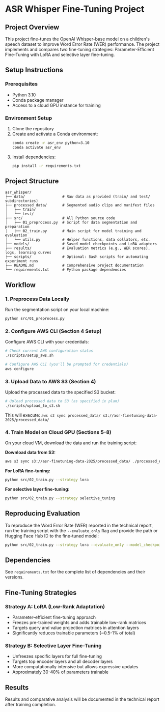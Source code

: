 # ASR Whisper Fine-Tuning Project

## Project Overview
This project fine-tunes the OpenAI Whisper-base model on a children's speech dataset to improve Word Error Rate (WER) performance. The project implements and compares two fine-tuning strategies: Parameter-Efficient Fine-Tuning with LoRA and selective layer fine-tuning.

## Setup Instructions

### Prerequisites
- Python 3.10
- Conda package manager
- Access to a cloud GPU instance for training

### Environment Setup
1. Clone the repository
2. Create and activate a Conda environment:
   ```bash
   conda create -n asr_env python=3.10
   conda activate asr_env
   ```
3. Install dependencies:
   ```bash
   pip install -r requirements.txt
   ```

## Project Structure
```
asr_whisper/
├── data/                 # Raw data as provided (train/ and test/ subdirectories)
├── processed_data/       # Segmented audio clips and manifest files
│   ├── train/
│   └── test/
├── src/                  # All Python source code
│   ├── 01_preprocess.py  # Script for data segmentation and preparation
│   ├── 02_train.py       # Main script for model training and evaluation
│   └── utils.py          # Helper functions, data collators, etc.
├── models/               # Saved model checkpoints and LoRA adapters
├── results/              # Evaluation metrics (e.g., WER scores), logs, learning curves
├── scripts/              # Optional: Bash scripts for automating experiment runs
├── README.md             # Comprehensive project documentation
└── requirements.txt      # Python package dependencies
```

## Workflow

### 1. Preprocess Data Locally
Run the segmentation script on your local machine:
```bash
python src/01_preprocess.py
```

### 2. Configure AWS CLI (Section 4 Setup)
Configure AWS CLI with your credentials:
```bash
# Check current AWS configuration status
./scripts/setup_aws.sh

# Configure AWS CLI (you'll be prompted for credentials)
aws configure
```

### 3. Upload Data to AWS S3 (Section 4)
Upload the processed data to the specified S3 bucket:
```bash
# Upload processed data to S3 (as specified in plan)
./scripts/upload_to_s3.sh
```

This will execute: `aws s3 sync processed_data/ s3://asr-finetuning-data-2025/processed_data/`

### 4. Train Model on Cloud GPU (Sections 5-8)
On your cloud VM, download the data and run the training script:

**Download data from S3:**
```bash
aws s3 sync s3://asr-finetuning-data-2025/processed_data/ ./processed_data/
```

**For LoRA fine-tuning:**
```bash
python src/02_train.py --strategy lora
```

**For selective layer fine-tuning:**
```bash
python src/02_train.py --strategy selective_tuning
```

## Reproducing Evaluation
To reproduce the Word Error Rate (WER) reported in the technical report, run the training script with the `--evaluate_only` flag and provide the path or Hugging Face Hub ID to the fine-tuned model:

```bash
python src/02_train.py --strategy lora --evaluate_only --model_checkpoint <model_path_or_hub_id>
```

## Dependencies
See `requirements.txt` for the complete list of dependencies and their versions.

## Fine-Tuning Strategies

### Strategy A: LoRA (Low-Rank Adaptation)
- Parameter-efficient fine-tuning approach
- Freezes pre-trained weights and adds trainable low-rank matrices
- Targets query and value projection matrices in attention layers
- Significantly reduces trainable parameters (~0.5-1% of total)

### Strategy B: Selective Layer Fine-Tuning
- Unfreezes specific layers for full fine-tuning
- Targets top encoder layers and all decoder layers
- More computationally intensive but allows expressive updates
- Approximately 30-40% of parameters trainable

## Results
Results and comparative analysis will be documented in the technical report after training completion.
